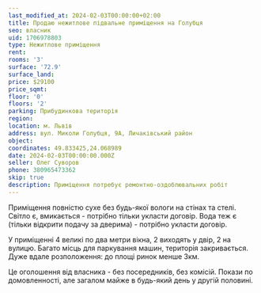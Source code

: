 ```yaml
---
last_modified_at: 2024-02-03T00:00:00+02:00
title: Продаю нежитлове підвальне приміщення на Голубця
seo: власник
uid: 1706978803
type: Нежитлове приміщення
rent:
rooms: '3'
surface: '72.9'
surface_land:
price: $29100
price_sqmt:
floor: '0'
floors: '2'
parking: Прибудинкова територія
region:
location: м. Львів
address: вул. Миколи Голубця, 9А, Личаківський район
object:
coordinates: 49.833425,24.068989
date: 2024-02-03T00:00:00.000Z
seller: Олег Суворов
phone: 380965473362
skip: true
description: Приміщення потребує ремонтно-оздоблювальних робіт
---
```


Приміщення повністю сухе без будь-якої вологи на стінах та стелі. Світло є, вмикається - потрібно тільки укласти договір. Вода теж є (тільки відкрити подачу за дверима) - потрібно укласти договір.

У приміщенні 4 великі по два метри вікна, 2 виходять у двір, 2 на вулицю. Багато місць для паркування машин, територія закривається. Дуже вдале розположення: до площі ринок менше 3км.

Це оголошення від власника - без посередників, без комісій. Покази по домовленності, але загалом майже в будь-який день у другій половині.
